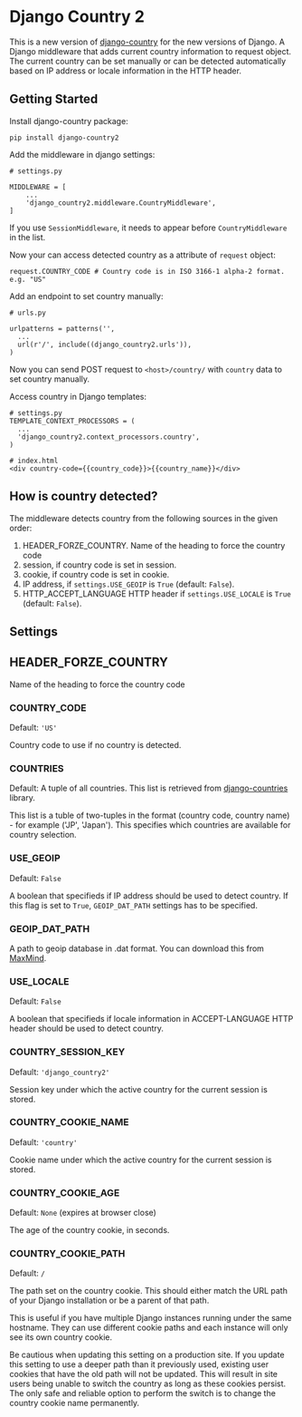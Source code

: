 # Django Country 2

This is a new version of [django-country](https://github.com/color/django-country) for the new versions of Django. A Django middleware that adds current country information to request object. The current country can be set manually or can be detected automatically
based on IP address or locale information in the HTTP header.

## Getting Started

Install django-country package:
```
pip install django-country2
```


Add the middleware in django settings:
```
# settings.py

MIDDLEWARE = [
    ...
    'django_country2.middleware.CountryMiddleware',
]
```
If you use `SessionMiddleware`, it needs to appear before `CountryMiddleware` in the list.

Now your can access detected country as a attribute of `request` object:
```
request.COUNTRY_CODE # Country code is in ISO 3166-1 alpha-2 format. e.g. "US"
```


Add an endpoint to set country manually:
```
# urls.py

urlpatterns = patterns('',
  ...
  url(r'/', include((django_country2.urls')),
)
```
Now you can send POST request to `<host>/country/` with `country` data
to set country manually.


Access country in Django templates:
```
# settings.py
TEMPLATE_CONTEXT_PROCESSORS = (
  ...
  'django_country2.context_processors.country',
)

# index.html
<div country-code={{country_code}}>{{country_name}}</div>
```


## How is country detected?

The middleware detects country from the following sources in the given order:

1. HEADER_FORZE_COUNTRY. Name of the heading to force the country code
1. session, if country code is set in session.
1. cookie, if country code is set in cookie.
1. IP address, if `settings.USE_GEOIP` is `True` (default: `False`).
1. HTTP_ACCEPT_LANGUAGE HTTP header if `settings.USE_LOCALE` is `True` (default: `False`).

## Settings

## HEADER_FORZE_COUNTRY
Name of the heading to force the country code

### COUNTRY_CODE
Default: `'US'`

Country code to use if no country is detected.

### COUNTRIES
Default: A tuple of all countries. This list is retrieved from [django-countries](https://github.com/SmileyChris/django-countries) library.

This list is a tuble of two-tuples in the format (country code, country name) - for example ('JP', 'Japan'). This specifies which countries are available for country selection.

### USE_GEOIP
Default: `False`

A boolean that specifieds if IP address should be used to detect country. If this flag is set to `True`, `GEOIP_DAT_PATH` settings has to be specified.

### GEOIP_DAT_PATH
A path to geoip database in .dat format. You can download this from [MaxMind](http://dev.maxmind.com/geoip/legacy/geolite/#Downloads).

### USE_LOCALE
Default: `False`

A boolean that specifieds if locale information in ACCEPT-LANGUAGE HTTP header should be used to detect country.

### COUNTRY_SESSION_KEY
Default: `'django_country2'`

Session key under which the active country for the current session is stored.

### COUNTRY_COOKIE_NAME
Default: `'country'`

Cookie name under which the active country for the current session is stored.

### COUNTRY_COOKIE_AGE
Default: `None` (expires at browser close)

The age of the country cookie, in seconds.

### COUNTRY_COOKIE_PATH
Default: `/`

The path set on the country cookie. This should either match the URL
path of your Django installation or be a parent of that path.

This is useful if you have multiple Django instances running under the
same hostname. They can use different cookie paths and each instance
will only see its own country cookie.

Be cautious when updating this setting on a production site. If you
update this setting to use a deeper path than it previously used,
existing user cookies that have the old path will not be updated. This
will result in site users being unable to switch the country as long as
these cookies persist. The only safe and reliable option to perform the
switch is to change the country cookie name permanently.
